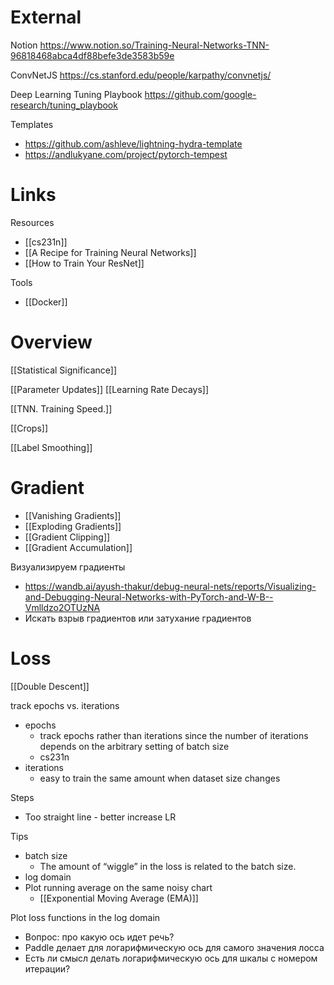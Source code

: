 
# External

Notion
https://www.notion.so/Training-Neural-Networks-TNN-96818468abca4df88befe3de3583b59e

ConvNetJS
https://cs.stanford.edu/people/karpathy/convnetjs/

Deep Learning Tuning Playbook
https://github.com/google-research/tuning_playbook

Templates
- https://github.com/ashleve/lightning-hydra-template
- https://andlukyane.com/project/pytorch-tempest

# Links

Resources
- [[cs231n]]
- [[A Recipe for Training Neural Networks]]
- [[How to Train Your ResNet]]

Tools
- [[Docker]]

# Overview

[[Statistical Significance]]

[[Parameter Updates]]
[[Learning Rate Decays]]

[[TNN. Training Speed.]]

[[Crops]]

[[Label Smoothing]]

# Gradient

- [[Vanishing Gradients]]
- [[Exploding Gradients]]
- [[Gradient Clipping]]
- [[Gradient Accumulation]]

Визуализируем градиенты
- https://wandb.ai/ayush-thakur/debug-neural-nets/reports/Visualizing-and-Debugging-Neural-Networks-with-PyTorch-and-W-B--Vmlldzo2OTUzNA
- Искать взрыв градиентов или затухание градиентов

# Loss

[[Double Descent]]

track epochs vs. iterations
- epochs
	- track epochs rather than iterations since the number of iterations depends on the arbitrary setting of batch size
	- cs231n
- iterations
	- easy to train the same amount when dataset size changes

Steps
- Too straight line - better increase LR

Tips
- batch size
	- The amount of “wiggle” in the loss is related to the batch size.
- log domain
- Plot running average on the same noisy chart
	- [[Exponential Moving Average (EMA)]]

Plot loss functions in the log domain
- Вопрос: про какую ось идет речь?
- Paddle делает для логарифмическую ось для самого значения лосса
- Есть ли смысл делать логарифмическую ось для шкалы с номером итерации?